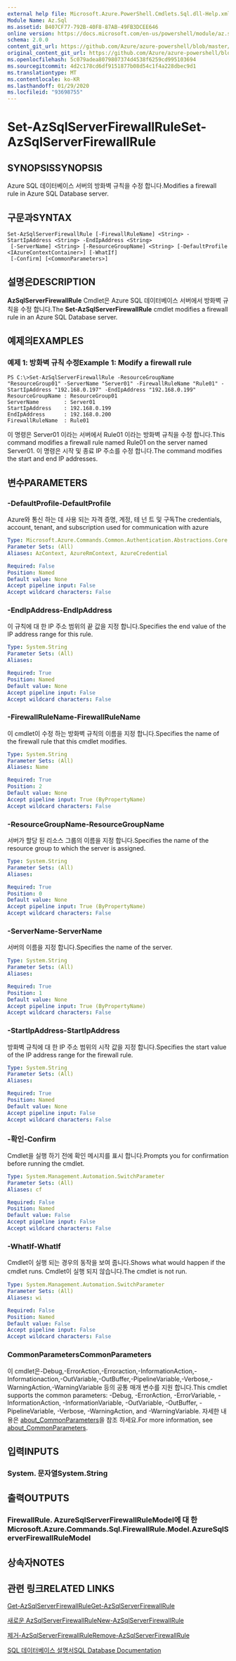 ```yaml
---
external help file: Microsoft.Azure.PowerShell.Cmdlets.Sql.dll-Help.xml
Module Name: Az.Sql
ms.assetid: B407CF77-792B-40F8-87AB-49FB3DCEE646
online version: https://docs.microsoft.com/en-us/powershell/module/az.sql/set-azsqlserverfirewallrule
schema: 2.0.0
content_git_url: https://github.com/Azure/azure-powershell/blob/master/src/Sql/Sql/help/Set-AzSqlServerFirewallRule.md
original_content_git_url: https://github.com/Azure/azure-powershell/blob/master/src/Sql/Sql/help/Set-AzSqlServerFirewallRule.md
ms.openlocfilehash: 5c079adea8079807374d4538f6259cd995103694
ms.sourcegitcommit: 4d2c178cd6df9151877b08d54c1f4a228dbec9d1
ms.translationtype: MT
ms.contentlocale: ko-KR
ms.lasthandoff: 01/29/2020
ms.locfileid: "93698755"
---
```

# <span data-ttu-id="acbf6-101">Set-AzSqlServerFirewallRule</span><span class="sxs-lookup"><span data-stu-id="acbf6-101">Set-AzSqlServerFirewallRule</span></span>

## <span data-ttu-id="acbf6-102">SYNOPSIS</span><span class="sxs-lookup"><span data-stu-id="acbf6-102">SYNOPSIS</span></span>
<span data-ttu-id="acbf6-103">Azure SQL 데이터베이스 서버의 방화벽 규칙을 수정 합니다.</span><span class="sxs-lookup"><span data-stu-id="acbf6-103">Modifies a firewall rule in Azure SQL Database server.</span></span>

## <span data-ttu-id="acbf6-104">구문과</span><span class="sxs-lookup"><span data-stu-id="acbf6-104">SYNTAX</span></span>

```
Set-AzSqlServerFirewallRule [-FirewallRuleName] <String> -StartIpAddress <String> -EndIpAddress <String>
 [-ServerName] <String> [-ResourceGroupName] <String> [-DefaultProfile <IAzureContextContainer>] [-WhatIf]
 [-Confirm] [<CommonParameters>]
```

## <span data-ttu-id="acbf6-105">설명은</span><span class="sxs-lookup"><span data-stu-id="acbf6-105">DESCRIPTION</span></span>
<span data-ttu-id="acbf6-106">**AzSqlServerFirewallRule** Cmdlet은 Azure SQL 데이터베이스 서버에서 방화벽 규칙을 수정 합니다.</span><span class="sxs-lookup"><span data-stu-id="acbf6-106">The **Set-AzSqlServerFirewallRule** cmdlet modifies a firewall rule in an Azure SQL Database server.</span></span>

## <span data-ttu-id="acbf6-107">예제의</span><span class="sxs-lookup"><span data-stu-id="acbf6-107">EXAMPLES</span></span>

### <span data-ttu-id="acbf6-108">예제 1: 방화벽 규칙 수정</span><span class="sxs-lookup"><span data-stu-id="acbf6-108">Example 1: Modify a firewall rule</span></span>
```
PS C:\>Set-AzSqlServerFirewallRule -ResourceGroupName "ResourceGroup01" -ServerName "Server01" -FirewallRuleName "Rule01" -StartIpAddress "192.168.0.197" -EndIpAddress "192.168.0.199"
ResourceGroupName : ResourceGroup01
ServerName        : Server01
StartIpAddress    : 192.168.0.199
EndIpAddress      : 192.168.0.200
FirewallRuleName  : Rule01
```

<span data-ttu-id="acbf6-109">이 명령은 Server01 이라는 서버에서 Rule01 이라는 방화벽 규칙을 수정 합니다.</span><span class="sxs-lookup"><span data-stu-id="acbf6-109">This command modifies a firewall rule named Rule01 on the server named Server01.</span></span>
<span data-ttu-id="acbf6-110">이 명령은 시작 및 종료 IP 주소를 수정 합니다.</span><span class="sxs-lookup"><span data-stu-id="acbf6-110">The command modifies the start and end IP addresses.</span></span>

## <span data-ttu-id="acbf6-111">변수</span><span class="sxs-lookup"><span data-stu-id="acbf6-111">PARAMETERS</span></span>

### <span data-ttu-id="acbf6-112">-DefaultProfile</span><span class="sxs-lookup"><span data-stu-id="acbf6-112">-DefaultProfile</span></span>
<span data-ttu-id="acbf6-113">Azure와 통신 하는 데 사용 되는 자격 증명, 계정, 테 넌 트 및 구독</span><span class="sxs-lookup"><span data-stu-id="acbf6-113">The credentials, account, tenant, and subscription used for communication with azure</span></span>

```yaml
Type: Microsoft.Azure.Commands.Common.Authentication.Abstractions.Core.IAzureContextContainer
Parameter Sets: (All)
Aliases: AzContext, AzureRmContext, AzureCredential

Required: False
Position: Named
Default value: None
Accept pipeline input: False
Accept wildcard characters: False
```

### <span data-ttu-id="acbf6-114">-EndIpAddress</span><span class="sxs-lookup"><span data-stu-id="acbf6-114">-EndIpAddress</span></span>
<span data-ttu-id="acbf6-115">이 규칙에 대 한 IP 주소 범위의 끝 값을 지정 합니다.</span><span class="sxs-lookup"><span data-stu-id="acbf6-115">Specifies the end value of the IP address range for this rule.</span></span>

```yaml
Type: System.String
Parameter Sets: (All)
Aliases:

Required: True
Position: Named
Default value: None
Accept pipeline input: False
Accept wildcard characters: False
```

### <span data-ttu-id="acbf6-116">-FirewallRuleName</span><span class="sxs-lookup"><span data-stu-id="acbf6-116">-FirewallRuleName</span></span>
<span data-ttu-id="acbf6-117">이 cmdlet이 수정 하는 방화벽 규칙의 이름을 지정 합니다.</span><span class="sxs-lookup"><span data-stu-id="acbf6-117">Specifies the name of the firewall rule that this cmdlet modifies.</span></span>

```yaml
Type: System.String
Parameter Sets: (All)
Aliases: Name

Required: True
Position: 2
Default value: None
Accept pipeline input: True (ByPropertyName)
Accept wildcard characters: False
```

### <span data-ttu-id="acbf6-118">-ResourceGroupName</span><span class="sxs-lookup"><span data-stu-id="acbf6-118">-ResourceGroupName</span></span>
<span data-ttu-id="acbf6-119">서버가 할당 된 리소스 그룹의 이름을 지정 합니다.</span><span class="sxs-lookup"><span data-stu-id="acbf6-119">Specifies the name of the resource group to which the server is assigned.</span></span>

```yaml
Type: System.String
Parameter Sets: (All)
Aliases:

Required: True
Position: 0
Default value: None
Accept pipeline input: True (ByPropertyName)
Accept wildcard characters: False
```

### <span data-ttu-id="acbf6-120">-ServerName</span><span class="sxs-lookup"><span data-stu-id="acbf6-120">-ServerName</span></span>
<span data-ttu-id="acbf6-121">서버의 이름을 지정 합니다.</span><span class="sxs-lookup"><span data-stu-id="acbf6-121">Specifies the name of the server.</span></span>

```yaml
Type: System.String
Parameter Sets: (All)
Aliases:

Required: True
Position: 1
Default value: None
Accept pipeline input: True (ByPropertyName)
Accept wildcard characters: False
```

### <span data-ttu-id="acbf6-122">-StartIpAddress</span><span class="sxs-lookup"><span data-stu-id="acbf6-122">-StartIpAddress</span></span>
<span data-ttu-id="acbf6-123">방화벽 규칙에 대 한 IP 주소 범위의 시작 값을 지정 합니다.</span><span class="sxs-lookup"><span data-stu-id="acbf6-123">Specifies the start value of the IP address range for the firewall rule.</span></span>

```yaml
Type: System.String
Parameter Sets: (All)
Aliases:

Required: True
Position: Named
Default value: None
Accept pipeline input: False
Accept wildcard characters: False
```

### <span data-ttu-id="acbf6-124">-확인</span><span class="sxs-lookup"><span data-stu-id="acbf6-124">-Confirm</span></span>
<span data-ttu-id="acbf6-125">Cmdlet을 실행 하기 전에 확인 메시지를 표시 합니다.</span><span class="sxs-lookup"><span data-stu-id="acbf6-125">Prompts you for confirmation before running the cmdlet.</span></span>

```yaml
Type: System.Management.Automation.SwitchParameter
Parameter Sets: (All)
Aliases: cf

Required: False
Position: Named
Default value: False
Accept pipeline input: False
Accept wildcard characters: False
```

### <span data-ttu-id="acbf6-126">-WhatIf</span><span class="sxs-lookup"><span data-stu-id="acbf6-126">-WhatIf</span></span>
<span data-ttu-id="acbf6-127">Cmdlet이 실행 되는 경우의 동작을 보여 줍니다.</span><span class="sxs-lookup"><span data-stu-id="acbf6-127">Shows what would happen if the cmdlet runs.</span></span>
<span data-ttu-id="acbf6-128">Cmdlet이 실행 되지 않습니다.</span><span class="sxs-lookup"><span data-stu-id="acbf6-128">The cmdlet is not run.</span></span>

```yaml
Type: System.Management.Automation.SwitchParameter
Parameter Sets: (All)
Aliases: wi

Required: False
Position: Named
Default value: False
Accept pipeline input: False
Accept wildcard characters: False
```

### <span data-ttu-id="acbf6-129">CommonParameters</span><span class="sxs-lookup"><span data-stu-id="acbf6-129">CommonParameters</span></span>
<span data-ttu-id="acbf6-130">이 cmdlet은-Debug,-ErrorAction,-Erroraction,-InformationAction,-Informationaction,-OutVariable,-OutBuffer,-PipelineVariable,-Verbose,-WarningAction,-WarningVariable 등의 공통 매개 변수를 지원 합니다.</span><span class="sxs-lookup"><span data-stu-id="acbf6-130">This cmdlet supports the common parameters: -Debug, -ErrorAction, -ErrorVariable, -InformationAction, -InformationVariable, -OutVariable, -OutBuffer, -PipelineVariable, -Verbose, -WarningAction, and -WarningVariable.</span></span> <span data-ttu-id="acbf6-131">자세한 내용은 [about_CommonParameters](https://go.microsoft.com/fwlink/?LinkID=113216)을 참조 하세요.</span><span class="sxs-lookup"><span data-stu-id="acbf6-131">For more information, see [about_CommonParameters](https://go.microsoft.com/fwlink/?LinkID=113216).</span></span>

## <span data-ttu-id="acbf6-132">입력</span><span class="sxs-lookup"><span data-stu-id="acbf6-132">INPUTS</span></span>

### <span data-ttu-id="acbf6-133">System. 문자열</span><span class="sxs-lookup"><span data-stu-id="acbf6-133">System.String</span></span>

## <span data-ttu-id="acbf6-134">출력</span><span class="sxs-lookup"><span data-stu-id="acbf6-134">OUTPUTS</span></span>

### <span data-ttu-id="acbf6-135">FirewallRule. AzureSqlServerFirewallRuleModel에 대 한</span><span class="sxs-lookup"><span data-stu-id="acbf6-135">Microsoft.Azure.Commands.Sql.FirewallRule.Model.AzureSqlServerFirewallRuleModel</span></span>

## <span data-ttu-id="acbf6-136">상속자</span><span class="sxs-lookup"><span data-stu-id="acbf6-136">NOTES</span></span>

## <span data-ttu-id="acbf6-137">관련 링크</span><span class="sxs-lookup"><span data-stu-id="acbf6-137">RELATED LINKS</span></span>

[<span data-ttu-id="acbf6-138">Get-AzSqlServerFirewallRule</span><span class="sxs-lookup"><span data-stu-id="acbf6-138">Get-AzSqlServerFirewallRule</span></span>](./Get-AzSqlServerFirewallRule.md)

[<span data-ttu-id="acbf6-139">새로운 AzSqlServerFirewallRule</span><span class="sxs-lookup"><span data-stu-id="acbf6-139">New-AzSqlServerFirewallRule</span></span>](./New-AzSqlServerFirewallRule.md)

[<span data-ttu-id="acbf6-140">제거-AzSqlServerFirewallRule</span><span class="sxs-lookup"><span data-stu-id="acbf6-140">Remove-AzSqlServerFirewallRule</span></span>](./Remove-AzSqlServerFirewallRule.md)

[<span data-ttu-id="acbf6-141">SQL 데이터베이스 설명서</span><span class="sxs-lookup"><span data-stu-id="acbf6-141">SQL Database Documentation</span></span>](https://docs.microsoft.com/azure/sql-database/)


